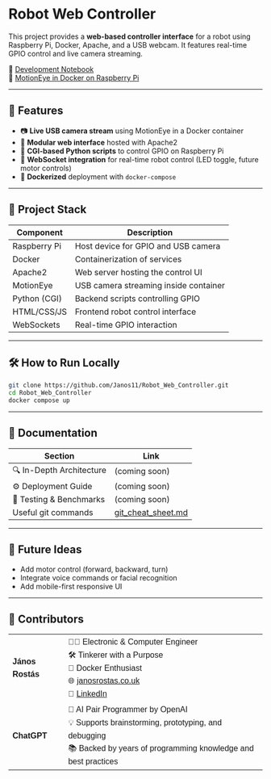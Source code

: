 # Robot Web Controller

This project provides a **web-based controller interface** for a robot using Raspberry Pi, Docker, Apache, and a USB webcam. It features real-time GPIO control and live camera streaming.

📓 [Development Notebook](documents/Robot_Web_Controller.ipynb)\
🎥 [MotionEye in Docker on Raspberry Pi](documents/MotionEye_in_Docker_Raspberry_Pi.ipynb)

---

## 🚀 Features

- 📷 **Live USB camera stream** using MotionEye in a Docker container
- 🧠 **Modular web interface** hosted with Apache2
- 🧩 **CGI-based Python scripts** to control GPIO on Raspberry Pi
- 🔌 **WebSocket integration** for real-time robot control (LED toggle, future motor controls)
- 🐳 **Dockerized** deployment with `docker-compose`

---

## 🧪 Project Stack

| Component    | Description                           |
| ------------ | ------------------------------------- |
| Raspberry Pi | Host device for GPIO and USB camera   |
| Docker       | Containerization of services          |
| Apache2      | Web server hosting the control UI     |
| MotionEye    | USB camera streaming inside container |
| Python (CGI) | Backend scripts controlling GPIO      |
| HTML/CSS/JS  | Frontend robot control interface      |
| WebSockets   | Real-time GPIO interaction            |

---

## 🛠️ How to Run Locally

```bash
git clone https://github.com/Janos11/Robot_Web_Controller.git
cd Robot_Web_Controller
docker compose up
```


---
## 📌 Documentation

| Section                   | 	Link                                                                                                 |
|---------------------------|-------------------------------------------------------------------------------------------------------|
| 🔍 In-Depth Architecture	 | (coming soon)                                                                                         |
| ⚙️ Deployment Guide	      | (coming soon)                                                                                         |
| 🧪 Testing & Benchmarks	  | (coming soon)                                                                                         |
| Useful git commands       |  [git_cheat_sheet.md](https://github.com/Janos11/Robot_Web_Controller/blob/master/git_cheat_sheet.md) |



---

## 🧭 Future Ideas

- Add motor control (forward, backward, turn)
- Integrate voice commands or facial recognition
- Add mobile-first responsive UI



---
## 🤝 Contributors

<table style="font-family: Arial, sans-serif; line-height: 1.6;">
  <tr>
    <td><strong>János Rostás</strong></td>
    <td>
      👨‍💻 Electronic & Computer Engineer<br>
      🛠️ Tinkerer with a Purpose<br>
      🐳 Docker Enthusiast<br>
      🌐 <a href="https://janosrostas.co.uk" target="_blank">janosrostas.co.uk</a><br>
      🔗 <a href="https://www.linkedin.com/in/janos-rostas/" target="_blank">LinkedIn</a>
    </td>
  </tr>
  <tr>
    <td><strong>ChatGPT</strong></td>
    <td>
      🤖 AI Pair Programmer by OpenAI<br>
      💡 Supports brainstorming, prototyping, and debugging<br>
      📚 Backed by years of programming knowledge and best practices
    </td>
  </tr>
</table>
  
